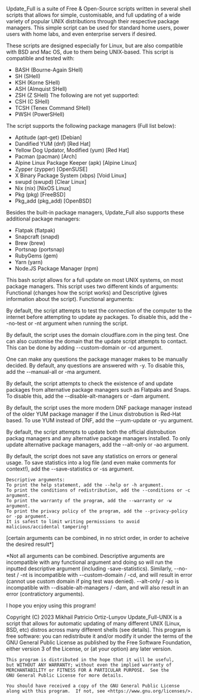 Update_Full is a suite of Free & Open-Source scripts written in several shell scripts that allows for simple, customisable, and full updating of a wide variety of popular UNIX distributions through their respective package managers.
This simple script can be used for standard home users, power users with home labs, and even enterprise servers if desired.

These scripts are designed especially for Linux, but are also compatible with BSD and Mac OS, due to them being UNIX-based.
This script is compatible and tested with:
 - BASH (Bourne-Again SHell)
 - SH   (SHell)
 - KSH  (Korne SHell)
 - ASH  (Almquist SHell)
 - ZSH  (Z SHell)
The following are not yet supported:
 - CSH  (C SHell)
 - TCSH (Tenex Command SHell)
 - PWSH (PowerSHell)


The script supports the following package managers (Full list below):
 - Aptitude                     (apt-get) [Debian]
 - Dandified YUM                (dnf)     [Red Hat]
 - Yellow Dog Updator, Modified (yum)     [Red Hat]
 - Pacman                       (pacman)  [Arch]
 - Alpine Linux Package Keeper  (apk)     [Alpine Linux]
 - Zypper                       (zypper)  [OpenSUSE]
 - X Binary Package System      (xbps)    [Void Linux]
 - swupd                        (swupd)   [Clear Linux]
 - Nix                          (nix)     [NixOS Linux]
 - Pkg                          (pkg)     [FreeBSD]
 - Pkg_add                      (pkg_add) [OpenBSD]

Besides the built-in package managers, Update_Full also supports these additional package managers:
 - Flatpak                 (flatpak)
 - Snapcraft               (snapd)
 - Brew                    (brew)
 - Portsnap                (portsnap)
 - RubyGems                (gem)
 - Yarn                    (yarn)
 - Node.JS Package Manager (npm)

This bash script allows for a full update on most UNIX systems, on most package managers.
This script uses two different kinds of arguments: Functional (changes how the script works) and Descriptive (gives information about the script).
    Functional arguments:

By default, the script attempts to test the connection of the computer to the internet before attempting to update ay packages.
    To disable this, add the --no-test or -nt argument when running the script.

By default, the script uses the domain cloudflare.com in the ping test. One can also customise the domain that the update script attempts to contact.
    This can be done by adding --custom-domain or -cd argument.

One can make any questions the package manager makes to be manually decided. By default, any questions are answered with -y.
    To disable this, add the --manual-all or -ma argument.

By default, the script attempts to check the existence of and update packages from alternative package managers such as Flatpaks and Snaps.
    To disable this, add the --disable-alt-managers or -dam argument.

By default, the script uses the more modern DNF package manager instead of the older YUM package manager if the Linux distrobution is Red-Hat based.
    To use YUM instead of DNF, add the --yum-update or -yu argument.

By default, the script attempts to update both the official distrobution packag managers and any alternative package managers installed.
    To only update alternative package managers, add the --alt-only or -ao argument.

By default, the script does not save any statistics on errors or general usage.
    To save statistics into a log file (and even make comments for context!), add the --save-statistics or -ss argument.

    Descriptive arguments:
    To print the help statement, add the --help or -h argument.
    To print the conditions of redistribution, add the --conditions or -c argument.
    To print the warranty of the program, add the --warranty or -w argument.
    To print the privacy policy of the program, add the --privacy-policy or -pp argument.
    It is safest to limit writing permissions to avoid malicious/accidental tampering!

[certain arguments can be combined, in no strict order, in order to acheive the desired result*]

*Not all arguments can be combined.
Descriptive arguments are incompatible with any functional argument and doing so will run the inputted descriptive argument (including -save-statistics).
    Similarly, --no-test / -nt is incompatible with --custom-domain / -cd, and will result in error (cannot use custom domain if ping test was denied).
    --alt-only / -ao is incompatible with --disable-alt-managers / -dam, and will also result in an error (contratictory arguments).

I hope you enjoy using this program!

Copyright (C) 2023  Mikhail Patricio Ortiz-Lunyov
    Update_Full-UNIX is a script that allows for automatic updating of many
    different UNIX (Linux, BSD, etc) distros across many different shells (see details).
    This program is free software: you can redistribute it and/or modify
    it under the terms of the GNU General Public License as published by
    the Free Software Foundation, either version 3 of the License, or
    (at your option) any later version.

    This program is distributed in the hope that it will be useful,
    but WITHOUT ANY WARRANTY; without even the implied warranty of
    MERCHANTABILITY or FITNESS FOR A PARTICULAR PURPOSE.  See the
    GNU General Public License for more details.

    You should have received a copy of the GNU General Public License
    along with this program.  If not, see <https://www.gnu.org/licenses/>.
